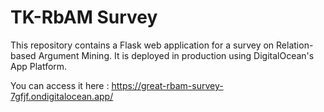# TK-RbAM Survey

This repository contains a Flask web application for a survey on Relation-based Argument Mining.
It is deployed in production using DigitalOcean's App Platform.

You can access it here : https://great-rbam-survey-7gfjf.ondigitalocean.app/
